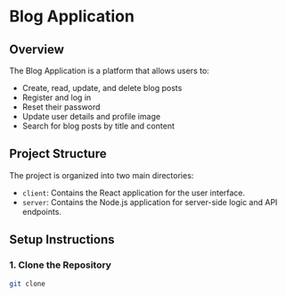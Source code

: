 # Blog Application

## Overview

The Blog Application is a platform that allows users to:
- Create, read, update, and delete blog posts
- Register and log in
- Reset their password
- Update user details and profile image
- Search for blog posts by title and content

## Project Structure

The project is organized into two main directories:
- `client`: Contains the React application for the user interface.
- `server`: Contains the Node.js application for server-side logic and API endpoints.

## Setup Instructions

### 1. Clone the Repository

```bash
git clone 
